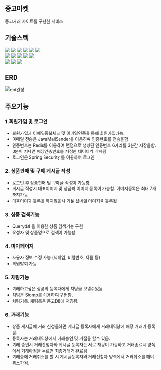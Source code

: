 ## 중고마켓
 중고거래 사이트를 구현한 서비스

## 기술스텍

<div align=left>
<img src="https://img.shields.io/badge/java-007396?style=for-the-badge&logo=coffeescript&logoColor=white">
<img src="https://img.shields.io/badge/spring-6DB33F?style=for-the-badge&logo=spring&logoColor=white"> 
<img src="https://img.shields.io/badge/springboot-6DB33F?style=for-the-badge&logo=springboot&logoColor=white">
<img src="https://img.shields.io/badge/springsecurity-6DB33F?style=for-the-badge&logo=springsecurity&logoColor=white">
<img src="https://img.shields.io/badge/mysql-4479A1?style=for-the-badge&logo=mysql&logoColor=white"> 
<img src="https://img.shields.io/badge/mongoDB-47A248?style=for-the-badge&logo=MongoDB&logoColor=white">
 <br>
 <img src="https://img.shields.io/badge/thymeleaf-005F0F?style=for-the-badge&logo=thymeleaf&logoColor=white">
 <img src="https://img.shields.io/badge/html5-E34F26?style=for-the-badge&logo=html5&logoColor=white"> 
 <img src="https://img.shields.io/badge/css-1572B6?style=for-the-badge&logo=css3&logoColor=white"> 
 <img src="https://img.shields.io/badge/javascript-F7DF1E?style=for-the-badge&logo=javascript&logoColor=black"> 
 <img src="https://img.shields.io/badge/jquery-0769AD?style=for-the-badge&logo=jquery&logoColor=white">
 <br>
 <img src="https://img.shields.io/badge/github-181717?style=for-the-badge&logo=github&logoColor=white">
 <img src="https://img.shields.io/badge/git-F05032?style=for-the-badge&logo=git&logoColor=white">
 <img src="https://img.shields.io/badge/AWS-232F3E?style=for-the-badge&logo=amazonwebservices&logoColor=white">
</div>

## ERD
![erd완성](https://github.com/user-attachments/assets/d26394a9-4833-4220-a2f8-eb9cc6bb057a)

## 주요기능
### 1.회원가입 및 로그인
 - 회원가입시 이메일중복체크 및 이메일인증을 통해 회원가입가능.
 - 이메일 전송은 JavaMailSender를 이용하여 인증번호를 전송을함
 - 인증번호는 Redis를 이용하여 랜덤으로 생성된 인증번호 6자리를 3분간 저장을함. 3분이 지나면 해당인증번호를 저장한 데이터가 삭제됨
 - 로그인은 Spring Security 를 이용하여 로그인

### 2. 상품판매 및 구매 게시글 작성
 - 로그인 후 상품판매 및 구매글 작성이 가능함.
 - 게시글 작성시 대표이미지 및 상품의 이미지 등록이 가능함. 이미지등록은 최대 7개까지가능
 - 대표이미지 등록을 하지않을시 기본 섬네일 이미지로 등록됨.

### 3. 상품 검색기능
 - Querydsl 을 이용한 상품 검색기능 구현
 - 작성자 및 상품명으로 검색이 가능함.

### 4. 마이페이지
 - 사용자 정보 수정 가능 (닉네임, 비밀번호, 이름 등)
 - 회원탈퇴 가능

### 5. 채팅기능
 - 거래하고싶은 상품의 등록자에게 채팅을 보낼수있음
 - 채팅은 Stomp를 이용하여 구현함.
 - 채팅기록, 채팅룸은 몽고DB에 저장됨.

### 6. 거래기능
 - 상품 게시글에 거래 신청을하면 게시글 등록자에게 거래내역창에 해당 거래가 등록됨.
 - 등록자는 거래내역창에서 거래승인 및 거절을 할수 있음.
 - 거래 승인시 거래신청자와 게시글 등록자는 서로 채팅이 가능하고 거래종료시 양쪽에서 거래확정을 누르면 최종거래가 완료됨.
 - 거래중에 거래취소를 할 시 게시글등록자와 거래신청자 양측에서 거래취소를 해야 취소가됨.


